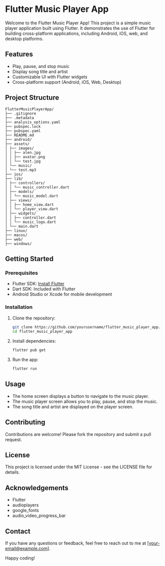 # Flutter Music Player App

Welcome to the Flutter Music Player App! This project is a simple music player application built using Flutter. It demonstrates the use of Flutter for building cross-platform applications, including Android, iOS, web, and desktop platforms.

## Features

- Play, pause, and stop music
- Display song title and artist
- Customizable UI with Flutter widgets
- Cross-platform support (Android, iOS, Web, Desktop)

## Project Structure

```
FlutterMusicPlayerApp/ 
├── .gitignore 
├── .metadata 
├── analysis_options.yaml 
├── pubspec.lock 
├── pubspec.yaml 
├── README.md 
├── android/ 
├── assets/ 
│ ├── images/ 
│ │ ├── alen.jpg 
│ │ ├── avatar.png 
│ │ └── test.jpg 
│ └── music/ 
│ └── test.mp3 
├── ios/ 
├── lib/ 
│ ├── controllers/ 
│ │ └── music_controller.dart 
│ ├── models/ 
│ │ └── music_model.dart 
│ ├── views/ 
│ │ ├── home_view.dart 
│ │ └── player_view.dart 
│ ├── widgets/ 
│ │ ├── controller.dart 
│ │ └── music_logo.dart 
│ └── main.dart 
├── linux/ 
├── macos/ 
├── web/ 
├── windows/
```

## Getting Started

### Prerequisites

- Flutter SDK: [Install Flutter](https://flutter.dev/docs/get-started/install)
- Dart SDK: Included with Flutter
- Android Studio or Xcode for mobile development

### Installation

1. Clone the repository:

    ```bash
    git clone https://github.com/yourusername/flutter_music_player_app.git
    cd flutter_music_player_app
    ```

2. Install dependencies:

    ```bash
    flutter pub get
    ```

3. Run the app:

    ```bash
    flutter run
    ```

## Usage

- The home screen displays a button to navigate to the music player.
- The music player screen allows you to play, pause, and stop the music.
- The song title and artist are displayed on the player screen.

## Contributing

Contributions are welcome! Please fork the repository and submit a pull request.

## License

This project is licensed under the MIT License - see the LICENSE file for details.

## Acknowledgements

- Flutter
- audioplayers
- google_fonts
- audio_video_progress_bar

## Contact

If you have any questions or feedback, feel free to reach out to me at [your-email@example.com].

Happy coding!
